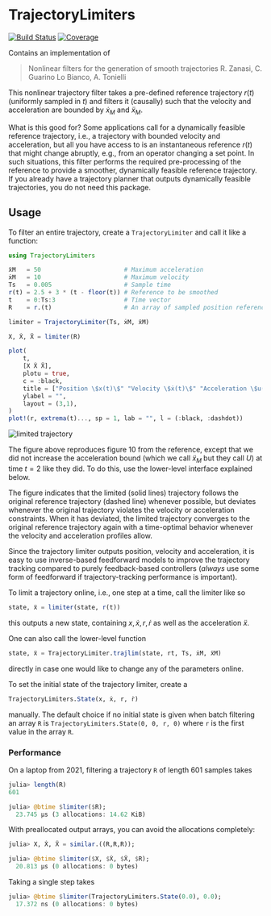 # TrajectoryLimiters

[![Build Status](https://github.com/baggepinnen/TrajectoryLimiters.jl/actions/workflows/CI.yml/badge.svg?branch=main)](https://github.com/baggepinnen/TrajectoryLimiters.jl/actions/workflows/CI.yml?query=branch%3Amain)
[![Coverage](https://codecov.io/gh/baggepinnen/TrajectoryLimiters.jl/branch/main/graph/badge.svg)](https://codecov.io/gh/baggepinnen/TrajectoryLimiters.jl)

Contains an implementation of 
> Nonlinear filters for the generation of smooth trajectories
> R. Zanasi, C. Guarino Lo Bianco, A. Tonielli

This nonlinear trajectory filter takes a pre-defined reference trajectory $r(t)$ (uniformly sampled in $t$) and filters it (causally) such that the velocity and acceleration are bounded by $ẋ_M$ and $ẍ_M$.

What is this good for? Some applications call for a dynamically feasible reference trajectory, i.e., a trajectory with bounded velocity and acceleration, but all you have access to is an instantaneous reference $r(t)$ that might change abruptly, e.g., from an operator changing a set point. In such situations, this filter performs the required pre-processing of the reference to provide a smoother, dynamically feasible reference trajectory. If you already have a trajectory planner that outputs dynamically feasible trajectories, you do not need this package. 

## Usage

To filter an entire trajectory, create a `TrajectoryLimiter` and call it like a function:
```julia
using TrajectoryLimiters

ẍM   = 50                       # Maximum acceleration
ẋM   = 10                       # Maximum velocity
Ts   = 0.005                    # Sample time
r(t) = 2.5 + 3 * (t - floor(t)) # Reference to be smoothed
t    = 0:Ts:3                   # Time vector
R    = r.(t)                    # An array of sampled position references 

limiter = TrajectoryLimiter(Ts, ẋM, ẍM)

X, Ẋ, Ẍ = limiter(R)

plot(
    t,
    [X Ẋ Ẍ],
    plotu = true,
    c = :black,
    title = ["Position \$x(t)\$" "Velocity \$ẋ(t)\$" "Acceleration \$u(t)\$"],
    ylabel = "",
    layout = (3,1),
)
plot!(r, extrema(t)..., sp = 1, lab = "", l = (:black, :dashdot))
```
![limited trajectory](https://user-images.githubusercontent.com/3797491/204131020-c0dbcfa5-33f2-44df-b12d-528f3f4e7132.png)

The figure above reproduces figure 10 from the reference, except that we did not increase the acceleration bound (which we call $ẍ_M$ but they call $U$) at time $t=2$ like they did. To do this, use the lower-level interface explained below.

The figure indicates that the limited (solid lines) trajectory follows the original reference trajectory (dashed line) whenever possible, but deviates whenever the original trajectory violates the velocity or acceleration constraints. When it has deviated, the limited trajectory converges to the original reference trajectory again with a time-optimal behavior whenever the velocity and acceleration profiles allow.

Since the trajectory limiter outputs position, velocity and acceleration, it is easy to use inverse-based feedforward models to improve the trajectory tracking compared to purely feedback-based controllers (*always* use some form of feedforward if trajectory-tracking performance is important).


To limit a trajectory online, i.e., one step at a time, call the limiter like so
```julia
state, ẍ = limiter(state, r(t))
```
this outputs a new state, containing $x, ẋ, r, ṙ$ as well as the acceleration $ẍ$.

One can also call the lower-level function
```julia
state, ẍ = TrajectoryLimiter.trajlim(state, rt, Ts, ẋM, ẍM)
```
directly in case one would like to change any of the parameters online.

To set the initial state of the trajectory limiter, create a
```julia
TrajectoryLimiters.State(x, ẋ, r, ṙ)
```
manually. The default choice if no initial state is given when batch filtering an array `R` is `TrajectoryLimiters.State(0, 0, r, 0)` where `r` is the first value in the array `R`.


### Performance
On a laptop from 2021, filtering a trajectory `R` of length 601 samples takes
```julia
julia> length(R)
601

julia> @btime $limiter($R);
  23.745 μs (3 allocations: 14.62 KiB)
```

With preallocated output arrays, you can avoid the allocations completely:
```julia
julia> X, Ẋ, Ẍ = similar.((R,R,R));

julia> @btime $limiter($X, $Ẋ, $Ẍ, $R);
  20.813 μs (0 allocations: 0 bytes)
```

Taking a single step takes
```julia
julia> @btime $limiter(TrajectoryLimiters.State(0.0), 0.0);
  17.372 ns (0 allocations: 0 bytes)
  ```
